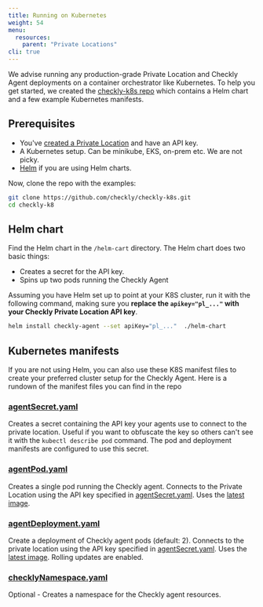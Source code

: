 ```yaml
---
title: Running on Kubernetes
weight: 54
menu:
  resources:
    parent: "Private Locations"
cli: true
---
```


We advise running any production-grade Private Location and Checkly Agent deployments on a container orchestrator like
Kubernetes. To help you get started, we created the [checkly-k8s repo](https://github.com/checkly/checkly-k8s) which contains 
a Helm chart and a few example Kubernetes manifests.

## Prerequisites

- You've [created a Private Location](/docs/private-locations/) and have an API key.
- A Kubernetes setup. Can be minikube, EKS, on-prem etc. We are not picky.
- [Helm](https://helm.sh/) if you are using Helm charts.

Now, clone the repo with the examples:

```bash
git clone https://github.com/checkly/checkly-k8s.git
cd checkly-k8
```

## Helm chart

Find the Helm chart in the `/helm-cart` directory. The Helm chart does two basic things:
- Creates a secret for the API key.
- Spins up two pods running the Checkly Agent


Assuming you have Helm set up to point at your K8S cluster, run it with the following command, making sure you
**replace the `apikey="pl_..."` with your Checkly Private Location API key**.

```bash
helm install checkly-agent --set apiKey="pl_..."  ./helm-chart
```

## Kubernetes manifests

If you are not using Helm, you can also use these K8S manifest files to create your preferred cluster setup for the Checkly
Agent. Here is a rundown of the manifest files you can find in the repo

### [agentSecret.yaml](https://github.com/checkly/checkly-k8s/blob/main/agentSecret.yaml)

Creates a secret containing the API key your agents use to connect to the private location. Useful if you want to obfuscate
the key so others can't see it with the `kubectl describe pod` command. The pod and deployment manifests are configured
to use this secret.

### [agentPod.yaml](https://github.com/checkly/checkly-k8s/blob/main/agentPod.yaml)

Creates a single pod running the Checkly agent. Connects to the Private Location using the API key specified in
[agentSecret.yaml](https://github.com/checkly/checkly-k8s/blob/main/agentSecret.yaml). Uses the
[latest image](https://github.com/checkly/checkly-lambda-runners/pkgs/container/agent).

### [agentDeployment.yaml](https://github.com/checkly/checkly-k8s/blob/main/agentDeployment.yaml)

Create a deployment of Checkly agent pods (default: 2). Connects to the private location using the API key specified in
[agentSecret.yaml](https://github.com/checkly/checkly-k8s/blob/main/agentSecret.yaml). Uses the
[latest image](https://github.com/checkly/checkly-lambda-runners/pkgs/container/agent). Rolling updates are enabled.

### [checklyNamespace.yaml](https://github.com/checkly/checkly-k8s/blob/main/checklyNamespace.yaml)

Optional - Creates a namespace for the Checkly agent resources.
